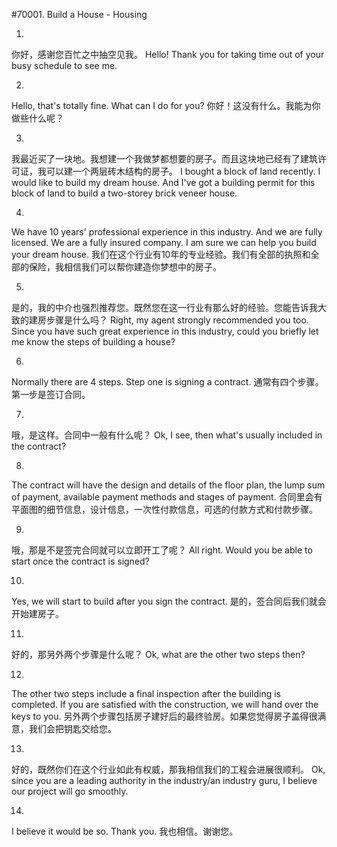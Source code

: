 #70001. Build a House - Housing

1.
你好，感谢您百忙之中抽空见我。
Hello! Thank you for taking time out of your busy schedule to see me.

2.
Hello, that's totally fine. What can I do for you?
你好！这没有什么。我能为你做些什么呢？

3.
我最近买了一块地。我想建一个我做梦都想要的房子。而且这块地已经有了建筑许可证，我可以建一个两层砖木结构的房子。
I bought a block of land recently. I would like to build my dream house. And I've got a building permit for this block of land to build a two-storey brick veneer house.

4.
We have 10 years' professional experience in this industry. And we are fully licensed. We are a fully insured company. I am sure we can help you build your dream house.
我们在这个行业有10年的专业经验。我们有全部的执照和全部的保险，我相信我们可以帮你建造你梦想中的房子。

5.
是的，我的中介也强烈推荐您。既然您在这一行业有那么好的经验。您能告诉我大致的建房步骤是什么吗？
Right, my agent strongly recommended you too. Since you have such great experience in this industry, could you briefly let me know the steps of building a house?

6.
Normally there are 4 steps. Step one is signing a contract.
通常有四个步骤。第一步是签订合同。

7.
哦，是这样。合同中一般有什么呢？
Ok, I see, then what's usually included in the contract?

8.
The contract will have the design and details of the floor plan, the lump sum of payment, available payment methods and stages of payment.
合同里会有平面图的细节信息，设计信息，一次性付款信息，可选的付款方式和付款步骤。

9.
哦，那是不是签完合同就可以立即开工了呢？
All right. Would you be able to start once the contract is signed?

10.
Yes, we will start to build after you sign the contract.
是的，签合同后我们就会开始建房子。

11.
好的，那另外两个步骤是什么呢？
Ok, what are the other two steps then?

12.
The other two steps include a final inspection after the building is completed. If you are satisfied with the construction, we will hand over the keys to you.
另外两个步骤包括房子建好后的最终验房。如果您觉得房子盖得很满意，我们会把钥匙交给您。

13.
好的，既然你们在这个行业如此有权威，那我相信我们的工程会进展很顺利。
Ok, since you are a leading authority in the industry/an industry guru, I believe our project will go smoothly.

14.
I believe it would be so. Thank you.
我也相信。谢谢您。